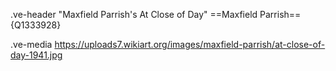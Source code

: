 .ve-header "Maxfield Parrish's At Close of Day"
==Maxfield Parrish=={Q1333928} 

.ve-media https://uploads7.wikiart.org/images/maxfield-parrish/at-close-of-day-1941.jpg 
